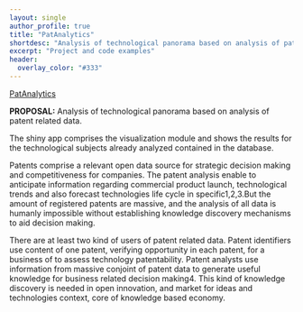 ```yaml
---
layout: single
author_profile: true
title: "PatAnalytics"
shortdesc: "Analysis of technological panorama based on analysis of patent related data"
excerpt: "Project and code examples"
header:
  overlay_color: "#333"
---
```



[PatAnalytics](https://hamagust.shinyapps.io/patAnalyticsM5_V/)

**PROPOSAL:** Analysis of technological panorama based on analysis of patent related data.

The shiny app comprises the visualization module and shows the results for the technological subjects already analyzed contained in the database.

Patents comprise a relevant open data source for strategic decision making and competitiveness for companies. The patent analysis enable to anticipate information regarding commercial product launch, technological trends and also forecast technologies life cycle in specific1,2,3.But the amount of registered patents are massive, and the analysis of all data is humanly impossible without establishing knowledge discovery mechanisms to aid decision making.

There are at least two kind of users of patent related data. Patent identifiers use content of one patent, verifying opportunity in each patent, for a business of to assess technology patentability. Patent analysts use information from massive conjoint of patent data to generate useful knowledge for business related decision making4. This kind of knowledge discovery is needed in open innovation, and market for ideas and technologies context, core of knowledge based economy.

